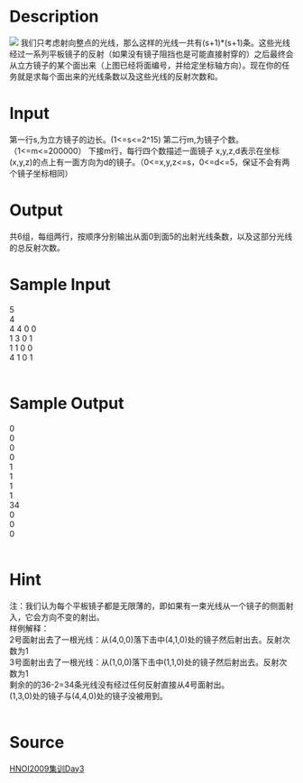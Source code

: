 
# Description

<div class="content"><img border="0" src="/source/bzoj/1544/img/aHR0cHM6Ly9seWRzeS5jb20vSnVkZ2VPbmxpbmUvaW1hZ2VzLzE1NDQuanBn.jpg"/> 
我们只考虑射向整点的光线，那么这样的光线一共有(s+1)*(s+1)条。这些光线经过一系列平板镜子的反射（如果没有镜子阻挡也是可能直接射穿的）之后最终会从立方镜子的某个面出来（上图已经将面编号，并给定坐标轴方向）。现在你的任务就是求每个面出来的光线条数以及这些光线的反射次数和。
</div>

# Input

<div class="content">第一行s,为立方镜子的边长。(1&lt;=s&lt;=2^15)
第二行m,为镜子个数。（1&lt;=m&lt;=200000）
下接m行，每行四个数描述一面镜子
x,y,z,d表示在坐标(x,y,z)的点上有一面方向为d的镜子。（0&lt;=x,y,z&lt;=s，0&lt;=d&lt;=5，保证不会有两个镜子坐标相同）

</div>

# Output

<div class="content">共6组，每组两行，按顺序分别输出从面0到面5的出射光线条数，以及这部分光线的总反射次数。

</div>

# Sample Input

<div class="content"><span class="sampledata">5<br/>
4<br/>
4 4 0 0<br/>
1 3 0 1<br/>
1 1 0 0<br/>
4 1 0 1<br/>
<br/>
</span></div>

# Sample Output

<div class="content"><span class="sampledata">0<br/>
0<br/>
0<br/>
0<br/>
1<br/>
1<br/>
1<br/>
1<br/>
34<br/>
0<br/>
0<br/>
0<br/>
<br/>
</span></div>

# Hint

<div class="content"><p>注：我们认为每个平板镜子都是无限薄的，即如果有一束光线从一个镜子的侧面射入，它会方向不变的射出。<br/>
样例解释：<br/>
2号面射出去了一根光线：从(4,0,0)落下击中(4,1,0)处的镜子然后射出去。反射次数为1<br/>
3号面射出去了一根光线：从(1,0,0)落下击中(1,1,0)处的镜子然后射出去。反射次数为1<br/>
剩余的的36-2=34条光线没有经过任何反射直接从4号面射出。<br/>
(1,3,0)处的镜子与(4,4,0)处的镜子没被用到。<br/>
<br/>
</p></div>

# Source

<div class="content"><p><a href="problemset.php?search=HNOI2009集训Day3">HNOI2009集训Day3</a></p></div>

